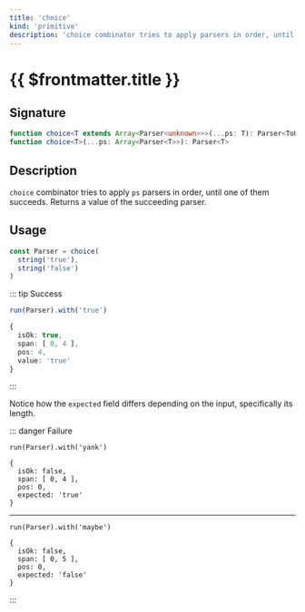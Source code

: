 ```yaml
---
title: 'choice'
kind: 'primitive'
description: 'choice combinator tries to apply parsers in order, until one of them succeeds. Returns a value of the succeeding parser.'
---
```


# {{ $frontmatter.title }} <Primitive />

## Signature

```ts
function choice<T extends Array<Parser<unknown>>>(...ps: T): Parser<ToUnion<T>>
function choice<T>(...ps: Array<Parser<T>>): Parser<T>
```

## Description

`choice` combinator tries to apply `ps` parsers in order, until one of them succeeds. Returns a value of the succeeding parser.

## Usage

```ts
const Parser = choice(
  string('true'),
  string('false')
)
```

::: tip Success
```ts
run(Parser).with('true')

{
  isOk: true,
  span: [ 0, 4 ],
  pos: 4,
  value: 'true'
}
```
:::

Notice how the `expected` field differs depending on the input, specifically its length.

::: danger Failure
```ts{7}
run(Parser).with('yank')

{
  isOk: false,
  span: [ 0, 4 ],
  pos: 0,
  expected: 'true'
}
```
---
```ts{7}
run(Parser).with('maybe')

{
  isOk: false,
  span: [ 0, 5 ],
  pos: 0,
  expected: 'false'
}
```
:::
